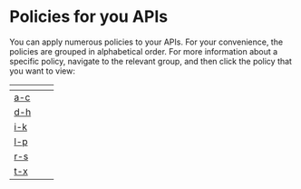 # Policies for you APIs

You can apply numerous policies to your APIs. For your convenience, the policies are grouped in alphabetical order. For more information about a specific policy, navigate to the relevant group, and then click the policy that you want to view:

<table data-view="cards"><thead><tr><th data-type="content-ref"></th><th></th><th></th></tr></thead><tbody><tr><td><a href="a-c/">a-c</a></td><td></td><td></td></tr><tr><td><a href="d-h/">d-h</a></td><td></td><td></td></tr><tr><td><a href="i-k/">i-k</a></td><td></td><td></td></tr><tr><td><a href="l-p/">l-p</a></td><td></td><td></td></tr><tr><td><a href="r-s/">r-s</a></td><td></td><td></td></tr><tr><td><a href="t-x/">t-x</a></td><td></td><td></td></tr></tbody></table>
